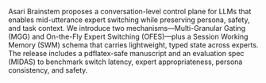 Asari Brainstem proposes a conversation-level control plane for LLMs that enables mid-utterance expert switching while preserving persona, safety, and task context. We introduce two mechanisms—Multi-Granular Gating (MGG) and On-the-Fly Expert Switching (OFES)—plus a Session Working Memory (SWM) schema that carries lightweight, typed state across experts. The release includes a pdflatex-safe manuscript and an evaluation spec (MIDAS) to benchmark switch latency, expert appropriateness, persona consistency, and safety.
